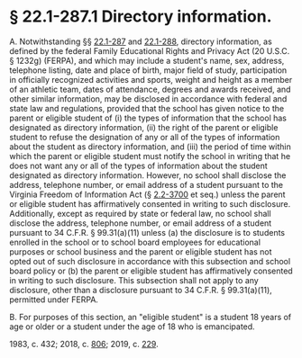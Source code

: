 # § 22.1-287.1 Directory information.

<p>A. Notwithstanding §§ <a href='/vacode/22.1-287/'>22.1-287</a> and <a href='/vacode/22.1-288/'>22.1-288</a>, directory information, as defined by the federal Family Educational Rights and Privacy Act (20 U.S.C. § 1232g) (FERPA), and which may include a student's name, sex, address, telephone listing, date and place of birth, major field of study, participation in officially recognized activities and sports, weight and height as a member of an athletic team, dates of attendance, degrees and awards received, and other similar information, may be disclosed in accordance with federal and state law and regulations, provided that the school has given notice to the parent or eligible student of (i) the types of information that the school has designated as directory information, (ii) the right of the parent or eligible student to refuse the designation of any or all of the types of information about the student as directory information, and (iii) the period of time within which the parent or eligible student must notify the school in writing that he does not want any or all of the types of information about the student designated as directory information. However, no school shall disclose the address, telephone number, or email address of a student pursuant to the Virginia Freedom of Information Act (§ <a href='/vacode/2.2-3700/'>2.2-3700</a> et seq.) unless the parent or eligible student has affirmatively consented in writing to such disclosure. Additionally, except as required by state or federal law, no school shall disclose the address, telephone number, or email address of a student pursuant to 34 C.F.R. § 99.31(a)(11) unless (a) the disclosure is to students enrolled in the school or to school board employees for educational purposes or school business and the parent or eligible student has not opted out of such disclosure in accordance with this subsection and school board policy or (b) the parent or eligible student has affirmatively consented in writing to such disclosure. This subsection shall not apply to any disclosure, other than a disclosure pursuant to 34 C.F.R. § 99.31(a)(11), permitted under FERPA.</p><p>B. For purposes of this section, an "eligible student" is a student 18 years of age or older or a student under the age of 18 who is emancipated.</p><p>1983, c. 432; 2018, c. <a href='http://lis.virginia.gov/cgi-bin/legp604.exe?181+ful+CHAP0806'>806</a>; 2019, c. <a href='http://lis.virginia.gov/cgi-bin/legp604.exe?191+ful+CHAP0229'>229</a>.</p>